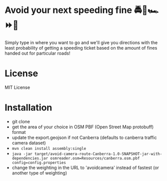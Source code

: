 # Avoid your next speeding fine 🚔🎥🏎️⏩️💸

Simply type in where you want to go and we'll give you directions with the least probability of getting a speeding ticket based on the amount of fines handed out for particular roads!

# License

MIT License

# Installation

 * git clone
 * get the area of your choice in OSM PBF (Open Street Map protobuff) format 
 * update the export.geojson if not Canberra (defaults to canberra traffic camera dataset)
 * `mvn clean install assembly:single`
 * `java -jar target/avoid-camera-route-Canberra-1.0-SNAPSHOT-jar-with-dependencies.jar osmreader.osm=Resources/canberra.osm.pbf config=config.properties`
 * change the weighting in the URL to 'avoidcamera' instead of fastest (or another type of weighting)
